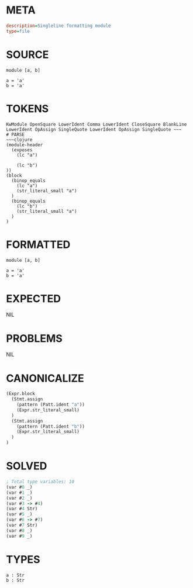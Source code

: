 # META
~~~ini
description=Singleline formatting module
type=file
~~~
# SOURCE
~~~roc
module [a, b]

a = 'a'
b = 'a'
~~~
# TOKENS
~~~text
KwModule OpenSquare LowerIdent Comma LowerIdent CloseSquare BlankLine LowerIdent OpAssign SingleQuote LowerIdent OpAssign SingleQuote ~~~
# PARSE
~~~clojure
(module-header
  (exposes
    (lc "a")

    (lc "b")
))
(block
  (binop_equals
    (lc "a")
    (str_literal_small "a")
  )
  (binop_equals
    (lc "b")
    (str_literal_small "a")
  )
)
~~~
# FORMATTED
~~~roc
module [a, b]

a = 'a'
b = 'a'
~~~
# EXPECTED
NIL
# PROBLEMS
NIL
# CANONICALIZE
~~~clojure
(Expr.block
  (Stmt.assign
    (pattern (Patt.ident "a"))
    (Expr.str_literal_small)
  )
  (Stmt.assign
    (pattern (Patt.ident "b"))
    (Expr.str_literal_small)
  )
)
~~~
# SOLVED
~~~clojure
; Total type variables: 10
(var #0 _)
(var #1 _)
(var #2 _)
(var #3 -> #4)
(var #4 Str)
(var #5 _)
(var #6 -> #7)
(var #7 Str)
(var #8 _)
(var #9 _)
~~~
# TYPES
~~~roc
a : Str
b : Str
~~~
